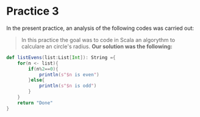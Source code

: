 
# Practice 3

In the present practice, an analysis of the following codes was carried out:

>In this practice the goal was to code in Scala an 
>algorythm to calculare an circle's radius. 
>**Our solution was the following:**
```scala
def listEvens(list:List[Int]): String ={
    for(n <- list){
        if(n%2==0){
            println(s"$n is even")
        }else{
            println(s"$n is odd")
        }
    }
    return "Done"
}
```

